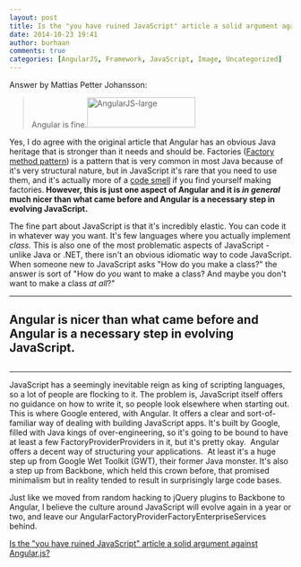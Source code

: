 ```yaml
---
layout: post
title: Is the "you have ruined JavaScript" article a solid argument against Angular.js?
date: 2014-10-23 19:41
author: burhaan
comments: true
categories: [AngularJS, Framework, JavaScript, Image, Uncategorized]
---
```

Answer by Mattias Petter Johansson:
<blockquote>Angular is fine.<img class="wp-image-59 alignright" src="http://burhaantargett.co.za/wp-content/uploads/2014/10/AngularJS-large-300x84.png" alt="AngularJS-large" width="193" height="54" /></blockquote>
Yes, I do agree with the original article that Angular has an obvious Java heritage that is stronger than it needs and should be. Factories (<span class="qlink_container"><a class="external_link" href="http://en.wikipedia.org/wiki/Factory_method_pattern" target="_blank" rel="nofollow">Factory method pattern</a></span>) is a pattern that is very common in most Java because of it's very structural nature, but in JavaScript it's rare that you need to use them, and it's actually more of a <span class="qlink_container"><a class="external_link" href="http://en.wikipedia.org/wiki/Code_smell" target="_blank" rel="nofollow">code smell</a></span> if you find yourself making factories.<b> However, this is just one aspect of Angular and it is </b><b><i>in general</i></b><b> much nicer than what came before and Angular is a necessary step in evolving JavaScript.  </b>

The fine part about JavaScript is that it's incredibly elastic. You can code it in whatever way you want. It's few languages where you actually implement <i>class.</i>
This is also one of the most problematic aspects of JavaScript - unlike Java or .NET, there isn't an obvious idiomatic way to code JavaScript. When someone new to JavaScript asks "How do you make a class?" the answer is sort of "How do <i>you</i> want to make a class? And maybe you don't want to make a class <i>at all</i>?"

<hr class="qtext_hr" />

<h2>Angular is nicer than what came before and Angular is a necessary step in evolving JavaScript.</h2>
<h2></h2>

<hr class="qtext_hr" />

JavaScript has a seemingly inevitable reign as king of scripting languages, so a lot of people are flocking to it. The problem is, JavaScript itself offers no guidance on how to write it, so people look elsewhere when starting out. This is where Google entered, with Angular. It offers a clear and sort-of-familiar way of dealing with building JavaScript apps. It's built by Google, filled with Java kings of over-engineering, so it's going to be bound to have at least a few FactoryProviderProviders in it, but it's pretty okay.  Angular offers a decent way of structuring your applications.  At least it's a huge step up from Google Wet Toolkit (GWT), their former Java monster. It's also a step up from Backbone, which held this crown before, that promised minimalism but in reality tended to result in surprisingly large code bases.

Just like we moved from random hacking to jQuery plugins to Backbone to Angular, I believe the culture around JavaScript will evolve again in a year or two, and leave our AngularFactoryProviderFactoryEnterpriseServices behind.
<div><img class="landscape qtext_image zoomable_in_feed" src="http://qph.is.quoracdn.net/main-qimg-dcb77e7d65ff0a11617810078c6914ff?convert_to_webp=true" alt="" /></div>
<span class="qlink_container"><a href="http://www.quora.com/Is-the-you-have-ruined-JavaScript-article-a-solid-argument-against-Angular-js/answer/Mattias-Petter-Johansson">Is the "you have ruined JavaScript" article a solid argument against Angular.js?</a></span>
